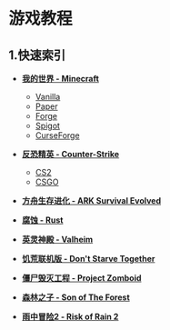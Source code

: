 # 游戏教程

## 1.快速索引

- **[我的世界  -  Minecraft](/3-servergames/minecraft)**
    - [Vanilla](/3-servergames/minecraft/#21vanilla)
    - [Paper](/3-servergames/minecraft/#22paper)
    - [Forge](/3-servergames/minecraft/#23forge)
    - [Spigot](/3-servergames/minecraft/#24spigot)
    - [CurseForge](/3-servergames/minecraft/#25curseforge)

- **[反恐精英  -  Counter-Strike](/3-servergames/cs)**
    - [CS2](/3-servergames/cs)
    - [CSGO](/3-servergames/cs)

- **[方舟生存进化 - ARK Survival Evolved](/3-servergames/ark/)**

- **[腐蚀  -  Rust](/3-servergames/rust/)**

- **[英灵神殿  -  Valheim](/3-servergames/valheim/)**

- **[饥荒联机版  -  Don't Starve Together](/3-servergames/dontstarve/)**

- **[僵尸毁灭工程  -  Project Zomboid](/3-servergames/pz/)**

- **[森林之子  -  Son of The Forest](/3-servergames/sof/)**

- **[雨中冒险2  -  Risk of Rain 2](/3-servergames/ror2/)**
